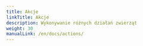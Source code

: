 ```yaml
---
title: Akcje
linkTitle: Akcje
description: Wykonywanie różnych działań zwierząt
weight: 30
manualLink: /en/docs/actions/
---
```

<script>
  window.location.href = "/en/docs/actions/";
</script>
